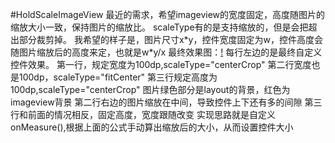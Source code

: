 #HoldScaleImageView
最近的需求，希望imageview的宽度固定，高度随图片的缩放大小一致，保持图片的缩放比。
scaleType有的是支持缩放的，但是会把超出部分裁剪掉。
我希望的样子是，图片尺寸x\*y，控件宽度固定为w，控件高度会随图片缩放后的高度来定，也就是w\*y/x
最终效果图：[!]()
每行左边的是最终自定义控件效果。
第一行，规定宽度为100dp,scaleType="centerCrop"
第二行宽度也是100dp，scaleType="fitCenter"
第三行规定高度为100dp,scaleType="centerCrop"
图片绿色部分是layout的背景，红色为imageview背景
第二行右边的图片缩放在中间，导致控件上下还有多的间隙
第三行和前面的情况相反，固定高度，宽度跟随改变
实现思路就是自定义onMeasure(),根据上面的公式手动算出缩放后的大小，从而设置控件大小
